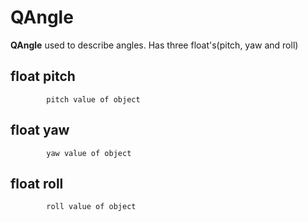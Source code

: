 # QAngle

**QAngle** used to describe angles. Has three float's\(pitch, yaw and roll\)

## float pitch

```text
        pitch value of object
```

## float yaw

```text
        yaw value of object
```

## float roll

```text
        roll value of object
```

